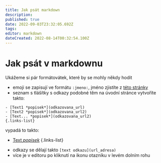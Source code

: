 ```yaml
---
title: Jak psát markdown
description: 
published: true
date: 2022-09-03T23:32:05.692Z
tags: 
editor: markdown
dateCreated: 2022-08-14T00:32:54.100Z
---
```


# Jak psát v markdownu
Ukážeme si pár formátovátek, které by se mohly někdy hodit

* emoji se zapisují ve formátu `:jmeno:`, jméno zjistíte z [této stránky](https://github.com/ikatyang/emoji-cheat-sheet/blob/master/README.md)
* seznam s tlášítky s odkazy podobné těm na úvodní stránce vytvoříte takto:
```
- [Text1 *popisek*](odkazovana_url)
- [Text2 *popisek*](odkazovana_url2)
- [Text... *popisek*](odkazovana_url2)
{.links-list}
```
vypadá to takto:
- [Text *popisek*](odkazovana_url)
{.links-list}
* odkazy se dělají takto `[text odkazu](url_adresa)`
* více je v editoru po kliknutí na ikonu otazníku v levém dolním rohu

